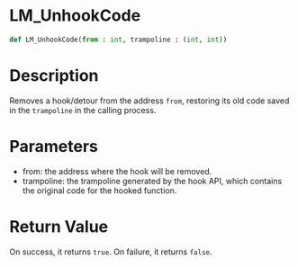 # LM_UnhookCode

```python
def LM_UnhookCode(from : int, trampoline : (int, int))
```

# Description

Removes a hook/detour from the address `from`, restoring its old code saved in the `trampoline` in the calling process.

# Parameters

- from: the address where the hook will be removed.
- trampoline: the trampoline generated by the hook API, which contains the original code for the hooked function.

# Return Value

On success, it returns `true`. On failure, it returns `false`.

